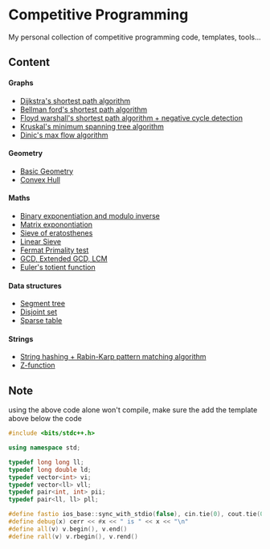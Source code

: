 # Competitive Programming

My personal collection of competitive programming code, templates, tools...

## Content 


#### Graphs
- [Dijkstra's shortest path algorithm](Graphs/dijkstra.cpp)
- [Bellman ford's shortest path algorithm](Graphs/bellman_ford.cpp)
- [Floyd warshall's shortest path algorithm + negative cycle detection](Graphs/floyd_warshall.cpp)
- [Kruskal's minimum spanning tree algorithm](Graphs/kruskal.cpp)
- [Dinic's max flow algorithm](Graphs/dinic.cpp)

#### Geometry
- [Basic Geometry](Geometry/basic.cpp)
- [Convex Hull](Geometry/convex_hull.cpp)

#### Maths
- [Binary exponentiation and modulo inverse](Math/binary_exp.cpp)
- [Matrix exponontiation](Math/matrix.cpp)
- [Sieve of eratosthenes](Math/sieve.cpp)
- [Linear Sieve](Math/linear_sieve.cpp)
- [Fermat Primality test](Math/primality_test.cpp)
- [GCD, Extended GCD, LCM](Math/gcd.cpp)
- [Euler's totient function](Math/totient.cpp)

#### Data structures
- [Segment tree](DS/segtree.cpp)
- [Disjoint set](DS/dsu.cpp)
- [Sparse table](DS/sparse_table.cpp)

#### Strings 
- [String hashing + Rabin-Karp pattern matching algorithm](Strings/hashing.cpp)
- [Z-function](Strings/z_function.cpp)


## Note

using the above code alone won't compile, make sure the add the template above below the code

```cpp
#include <bits/stdc++.h>

using namespace std;

typedef long long ll;
typedef long double ld;
typedef vector<int> vi;
typedef vector<ll> vll;
typedef pair<int, int> pii;
typedef pair<ll, ll> pll;

#define fastio ios_base::sync_with_stdio(false), cin.tie(0), cout.tie(0)
#define debug(x) cerr << #x << " is " << x << "\n"
#define all(v) v.begin(), v.end()
#define rall(v) v.rbegin(), v.rend()
```